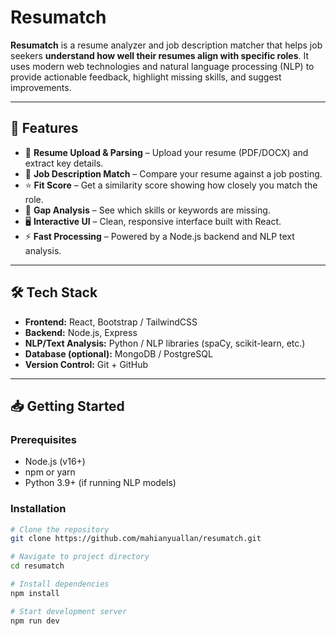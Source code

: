 # Resumatch  

**Resumatch** is a resume analyzer and job description matcher that helps job seekers **understand how well their resumes align with specific roles**. It uses modern web technologies and natural language processing (NLP) to provide actionable feedback, highlight missing skills, and suggest improvements.  

---

## 🚀 Features  

- 📄 **Resume Upload & Parsing** – Upload your resume (PDF/DOCX) and extract key details.  
- 🎯 **Job Description Match** – Compare your resume against a job posting.  
- ⭐ **Fit Score** – Get a similarity score showing how closely you match the role.  
- 🧩 **Gap Analysis** – See which skills or keywords are missing.  
- 🖥️ **Interactive UI** – Clean, responsive interface built with React.  
- ⚡ **Fast Processing** – Powered by a Node.js backend and NLP text analysis.  

---

## 🛠️ Tech Stack  

- **Frontend:** React, Bootstrap / TailwindCSS  
- **Backend:** Node.js, Express  
- **NLP/Text Analysis:** Python / NLP libraries (spaCy, scikit-learn, etc.)  
- **Database (optional):** MongoDB / PostgreSQL  
- **Version Control:** Git + GitHub  

---

## 📥 Getting Started  

### Prerequisites  
- Node.js (v16+)  
- npm or yarn  
- Python 3.9+ (if running NLP models)  

### Installation  

```bash
# Clone the repository
git clone https://github.com/mahianyuallan/resumatch.git

# Navigate to project directory
cd resumatch

# Install dependencies
npm install

# Start development server
npm run dev
